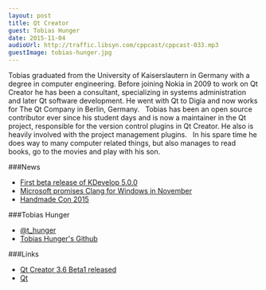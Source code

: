 ```yaml
---
layout: post
title: Qt Creator
guest: Tobias Hunger
date: 2015-11-04
audioUrl: http://traffic.libsyn.com/cppcast/cppcast-033.mp3
guestImage: tobias-hunger.jpg
---
```


Tobias graduated from the University of Kaiserslautern in Germany with a degree in computer engineering. Before joining Nokia in 2009 to work on Qt Creator he has been a consultant, specializing in systems administration and later Qt software development. He went with Qt to Digia and now works for The Qt Company in Berlin, Germany.
 
Tobias has been an open source contributor ever since his student days and is now a maintainer in the Qt project, responsible for the version control plugins in Qt Creator. He also is heavily involved with the project management plugins.
 
In his spare time he does way to many computer related things, but also manages to read books, go to the movies and play with his son.

###News

 - [First beta release of KDevelop 5.0.0](https://www.kdevelop.org/news/first-beta-release-kdevelop-500-available)
 - [Microsoft promises Clang for Windows in November](https://www.reddit.com/r/cpp/comments/3pr7aw/microsoft_promises_clang_for_windows_in_november/)
 - [Handmade Con 2015](http://mollyrocket.com/news_0006.html)
 
###Tobias Hunger

 - [@t_hunger](https://twitter.com/t_hunger)
 - [Tobias Hunger's Github](https://github.com/hunger)

###Links

 - [Qt Creator 3.6 Beta1 released](http://blog.qt.io/blog/2015/10/27/qt-creator-3-6-beta1-released/)
 - [Qt](http://www.qt.io/)
